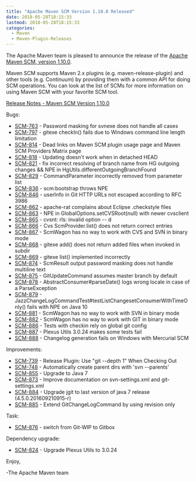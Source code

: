```yaml
---
title: "Apache Maven SCM Version 1.10.0 Released"
date: 2018-05-28T18:15:33
lastmod: 2018-05-28T18:15:33
categories:
  - Maven
  - Maven-Plugin-Releases
---
```

The Apache Maven team is pleased to announce the release of the 
[Apache Maven SCM, version 1.10.0](https://maven.apache.org/scm/).

Maven SCM supports Maven 2.x plugins (e.g. maven-release-plugin) and other
tools (e.g. Continuum) by providing them with a common API for doing SCM
operations. You can look at the list of SCMs for more information on using
Maven SCM with your favorite SCM tool.

<!-- more -->

[Release Notes - Maven SCM Version 1.10.0](https://issues.apache.org/jira/secure/ReleaseNote.jspa?projectId=12317828&version=12335750)

Bugs:

 * [SCM-763](https://issues.apache.org/jira/browse/SCM-763) - Password masking for svnexe does not handle all cases
 * [SCM-797](https://issues.apache.org/jira/browse/SCM-797) - gitexe checkIn() fails due to Windows command line length limitation
 * [SCM-814](https://issues.apache.org/jira/browse/SCM-814) - Dead links on Maven SCM plugin usage page and Maven SCM Providers Matrix page
 * [SCM-818](https://issues.apache.org/jira/browse/SCM-818) - Updating doesn't work when in detached HEAD
 * [SCM-821](https://issues.apache.org/jira/browse/SCM-821) - fix incorrect resolving of branch name from HG outgoing changes && NPE in HgUtils.differentOutgoingBranchFound
 * [SCM-829](https://issues.apache.org/jira/browse/SCM-829) - CommandParameter incorrectly removed from parameter list
 * [SCM-836](https://issues.apache.org/jira/browse/SCM-836) - scm:bootstrap throws NPE
 * [SCM-846](https://issues.apache.org/jira/browse/SCM-846) - userInfo in Git HTTP URLs not escaped according to RFC 3986
 * [SCM-862](https://issues.apache.org/jira/browse/SCM-862) - apache-rat complains about Eclipse .checkstyle files
 * [SCM-863](https://issues.apache.org/jira/browse/SCM-863) - NPE in GlobalOptions.setCVSRoot(null) with newer cvsclient
 * [SCM-865](https://issues.apache.org/jira/browse/SCM-865) - cvsnt: rls: invalid option -- d
 * [SCM-866](https://issues.apache.org/jira/browse/SCM-866) - Cvs ScmProvider.list() does not return correct entries
 * [SCM-867](https://issues.apache.org/jira/browse/SCM-867) - ScmWagon has no way to work with CVS and SVN in binary mode
 * [SCM-868](https://issues.apache.org/jira/browse/SCM-868) - gitexe add() does not return added files when invoked in subdir
 * [SCM-869](https://issues.apache.org/jira/browse/SCM-869) - gitexe list() implemented incorrectly
 * [SCM-874](https://issues.apache.org/jira/browse/SCM-874) - ScmResult output password masking does not handle multiline text
 * [SCM-875](https://issues.apache.org/jira/browse/SCM-875) - GitUpdateCommand assumes master branch by default
 * [SCM-878](https://issues.apache.org/jira/browse/SCM-878) - AbstractConsumer#parseDate() logs wrong locale in case of a ParseException
 * [SCM-879](https://issues.apache.org/jira/browse/SCM-879) - JazzChangeLogCommandTest#testListChangesetConsumerWithTimeOnly() fails with NPE on Java 10
 * [SCM-881](https://issues.apache.org/jira/browse/SCM-881) - ScmWagon has no way to work with SVN in binary mode
 * [SCM-882](https://issues.apache.org/jira/browse/SCM-882) - ScmWagon has no way to work with GIT in binary mode
 * [SCM-886](https://issues.apache.org/jira/browse/SCM-886) - Tests with checkin rely on global git config
 * [SCM-887](https://issues.apache.org/jira/browse/SCM-887) - Plexus Utils 3.0.24 makes some tests fail
 * [SCM-888](https://issues.apache.org/jira/browse/SCM-888) - Changelog generation fails on Windows with Mercurial SCM

Improvements:

 * [SCM-739](https://issues.apache.org/jira/browse/SCM-739) - Release Plugin: Use "git --depth 1" When Checking Out
 * [SCM-748](https://issues.apache.org/jira/browse/SCM-748) - Automatically create parent dirs with 'svn --parents'
 * [SCM-855](https://issues.apache.org/jira/browse/SCM-855) - Upgrade to Java 7
 * [SCM-873](https://issues.apache.org/jira/browse/SCM-873) - Improve documentation on svn-settings.xml and git-settings.xml
 * [SCM-884](https://issues.apache.org/jira/browse/SCM-884) - Upgrade jgit to last version of java 7 release (4.5.0.201609210915-r)
 * [SCM-885](https://issues.apache.org/jira/browse/SCM-885) - Extend GitChangeLogCommand by using revision only

Task:

 * [SCM-876](https://issues.apache.org/jira/browse/SCM-876) - switch from Git-WIP to Gitbox

Dependency upgrade:

 * [SCM-824](https://issues.apache.org/jira/browse/SCM-824) - Upgrade Plexus Utils to 3.0.24


Enjoy,

-The Apache Maven team
